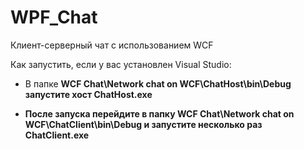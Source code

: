 # WPF_Chat

Клиент-серверный чат с использованием WCF

Как запустить, если у вас установлен Visual Studio:

- В папке <b>WCF Chat\Network chat on WCF\ChatHost\bin\Debug<b/> запустите хост <b>ChatHost.exe<b/>
  
- После запуска перейдите в папку <b>WCF Chat\Network chat on WCF\ChatClient\bin\Debug<b/> и запустите несколько раз <b>ChatClient.exe<b/>

